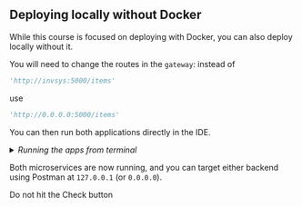 ## Deploying locally without Docker


While this course is focused on deploying with Docker, you can also deploy locally without it. 

You will need to change the routes in the `gateway`:
instead of 
```python
'http://invsys:5000/items'
```

use 

```python
'http://0.0.0.0:5000/items'
```

You can then run both applications directly in the IDE.


<details>
<summary><i>Running the apps from terminal</i></summary>
You can also open two terminal windows in the IDE. 


In the first one, navigate to `invsys` using `cd` and then run 
```shell

$ python3 api.py
```

In the other terminal window, do the same but in the `gateway` directory: 
```shell

$ python3 application.py
```
</details>

Both microservices are now running, and 
you can target either backend using Postman at `127.0.0.1` (or `0.0.0.0`). 

Do not hit the Check button
